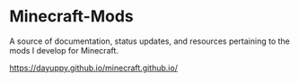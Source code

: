 # Minecraft-Mods
A source of documentation, status updates, and resources pertaining to the mods I develop for Minecraft.

https://dayuppy.github.io/minecraft.github.io/

